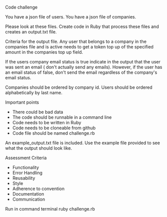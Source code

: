 Code challenge

  You have a json file of users.
  You have a json file of companies.

  Please look at these files.
  Create code in Ruby that process these files and creates an
  output.txt file.

  Criteria for the output file.
  Any user that belongs to a company in the companies file and is active
  needs to get a token top up of the specified amount in the companies top up
  field.

  If the users company email status is true indicate in the output that the
  user was sent an email ( don't actually send any emails).
  However, if the user has an email status of false, don't send the email
  regardless of the company's email status.

  Companies should be ordered by company id.
  Users should be ordered alphabetically by last name.

  Important points
  - There could be bad data
  - The code should be runnable in a command line
  - Code needs to be written in Ruby
  - Code needs to be cloneable from github
  - Code file should be named challenge.rb

  An example_output.txt file is included.
  Use the example file provided to see what the output should look like.

  Assessment Criteria
  - Functionality
  - Error Handling
  - Reusability
  - Style
  - Adherence to convention
  - Documentation
  - Communication


Run in command terminal
ruby challenge.rb
